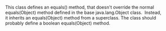 This class defines an equals() method, that doesn't override the normal equals(Object) method defined in the base java.lang.Object class.  Instead, it inherits an equals(Object) method from a superclass. The class should probably define a boolean equals(Object) method.